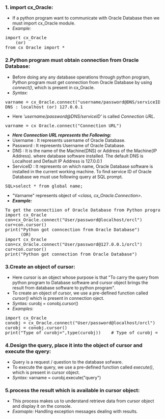 ### 1. import cx_Oracle:
- If a python program want to communicate with Oracle Database then we must import cx_Oracle module.
- *Example:*
<pre>import cx_Oracle
    (or)
from cx_Oracle import *</pre>

### 2.Python program must obtain connection from Oracle Database:
- Before doing any any database operations through python program, Python program must get connection from Oracle Database by using _connect()_, which is present in cx_Oracle.
- *Syntax:*
<pre>varname = cx_Oracle.connect("username/password@DNS/serviceID)
DNS : localhost (or) 127.0.0.1</pre>
- Here _'username/password@DNS/serviceID'_ is called _Connection URL_.
<pre>varname = cx_Oracle.connect("Connection URL")</pre>
- ***Here Connection URL represents the Following:***
- Username : It represents username of Oracle Database.
- Password : It represents Username of Oracle Database.
- DNS  : It is the name of the Machine(DNS) or Address of the Machine(IP Address). where database software installed. The default DNS is Localhost and Default IP Address is 127.0.0.1
- ServiceID : It represents on which name, Oracle Database software is installed in the current working machine. To find service ID of Oracle Database we must use following query at SQL prompt.
<pre>SQL>select * from global_name;</pre>
- "Varname" represents object of _<class, cx_Oracle.Connection>_.
- ***Example:***
<pre>To get the connectiion of Oracle Database from Python program.
import cx_Oracle
con=cx_Oracle.connect("User/password@localhost/orcl")
cur=con.cursor()
print("Python got conncection from Oracle Database")
      (OR)
import cx_Oracle
con=cx_Oracle.connect("User/password@127.0.0.1/orcl")
cur=con.cursor()
print("Python got connection from Oracle Database")</pre>

### 3.Create an object of cursor:
- Here cursor is an object whose purpose is that "To carry the query from python program to Database software and cursor object brings the result from database software to python program".
- To create an object of cursor, we use a pre-defined function called _cursor()_ which is present in connection oject.
- *Syntas:* curobj = conobj.cursor()
- *Examples:* 
<pre>
import cx_Oracle
conobj = cx_Oracle.connect("User/password@localhost/orcl")
curobj = conobj.cursor()
print("Type of curobj=",type(curobj))    # Type of curobj = <class,cx_Oracle.cursor> </pre>

### 4.Design the query, place it into the object of cursor and execute the qyery:
- Query is a request / question to the database sofware.
- To execute the query, we use a pre-defined function called _execute()_, which is present in cursor object.
- *Syntax:* varname = curobj.execute("query")

### 5.process the result which is available in cursor object:
- This process makes us to understand retrieve data from cursor object and display it on the console.
- *Examaple:* Handling exception messages dealing with results.
